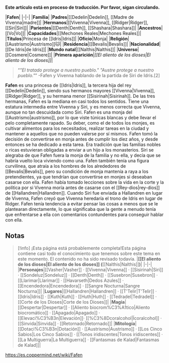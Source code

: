**Este artículo está en proceso de traducción. Por favor, sigan circulando.**


|**Fafen**|
|-|-|
|**Familia**|
|**Padres**|[[Dedelin\|Dedelin]], [[Madre de Vivenna\|madre]]|
|**Hermanos**|[[Vivenna\|Vivenna]], [[Ridger\|Ridger]], [[Siri\|Siri]]|
|**Parientes**|[[Denth\|Denth]], [[Shashara\|Shashara]]|
|**Ancestros**|[[Vo\|Vo]]|
|**Capacidades**|[[Mechones Reales\|Mechones Reales]]|
|**Títulos**|Princesa de [[Idris\|Idris]]|
|**Oficio**|Monja|
|**Religión**|[[Austrismo\|Austrismo]]🐱︎|
|**Residencia**|[[Bevalis\|Bevalis]]|
|**Nacionalidad**|[[De Idris\|de Idris]]|
|**Mundo natal**|[[Nalthis\|Nalthis]]|
|**Universo**|[[Cosmere\|Cosmere]]|
|**Primera aparición**|*[[El aliento de los dioses\|El aliento de los dioses]]*|

>“*"El tratado protege a nuestro pueblo."  "Austre protege a nuestro pueblo."*”
\-Fafen y Vivenna hablando de la partida de Siri de Idris.[2]


**Fafen** es una princesa de [[Idris\|Idris]], la tercera hija del rey [[Dedelin\|Dedelin]], siendo sus hermanos mayores [[Vivenna\|Vivenna]], [[Ridger\|Ridger]], y su hermana menor [[Sisirinah\|Sisirinah]]. De las tres hermanas, Fafen es la mediana en casi todos los sentidos. Tiene una estatura intermedia entre Vivenna y Siri, y es menos correcta que Vivenna, aunque no tan descuidada como Siri.
Fafen es una monja del [[Austrismo\|austrismo]], por lo que viste túnicas blancas y debe llevar el pelo completamente rapado. Su deber, como el de todos los monjes, es cultivar alimentos para los necesitados, realizar tareas en la ciudad y mantener a aquellos que no pueden valerse por sí mismos. Fafen tomó la decisión de convertirse en monja antes de cumplir los diez años, y desde entonces se ha dedicado a esta tarea. Era tradición que las familias nobles o ricas estuvieran obligadas a enviar a un hijo a los monasterios. Siri se alegraba de que Fafen fuera la monja de la familia y no ella, y decía que se habría vuelto loca viviendo como una. Fafen también tenía una figura curvilínea, que atraía a los hombres de los alrededores de [[Bevalis\|Bevalis]], pero su condición de monja mantenía a raya a los pretendientes, ya que tendrían que convertirse en monjes si deseaban casarse con ella.
Fafen había tomado lecciones sobre la vida en la corte y la política por si Vivenna moría antes de casarse con el [[Rey-dios\|rey-dios]] de [[Hallandren\|Hallandren]]. Cuando Siri fue enviada a Hallandren en lugar de Vivenna, Fafen creyó que Vivenna heredaría el trono de Idris en lugar de Ridger.
Fafen tenía tendencia a evitar pensar las cosas a menos que se le plantearan directamente, lo que significaba que la gente a menudo tenía que enfrentarse a ella con comentarios contundentes para conseguir hablar con ella.

## Notas

> [!info] ¡Esta página está probablemente completa!Esta página contiene casi todo el conocimiento que tenemos sobre este tema en este momento.
El contenido no ha sido revisado todavía.
|**[[El aliento de los dioses\|El aliento de los dioses]] (**[[Nalthis\|Nalthis]]**)**|
|-|-|
|**Personajes**|[[Vasher\|Vasher]] · [[Vivenna\|Vivenna]] · [[Sisirinah\|Siri]] · [[Sondeluz\|Sondeluz]] · [[Denth\|Denth]] · [[Susebron\|Susebron]] · [[Llarimar\|Llarimar]] · [[Havarseth\|Dedos Azules]] · [[Encendedora\|Encendedora]] · [[Sangre Nocturna\|Sangre Nocturna]]|
|**Lugares**|[[Hallandren\|Hallandren]] · [[T'Telir\|T'Telir]] · [[Idris\|Idris]] · [[Kuth\|Kuth]] · [[Huth\|Huth]] · [[Tedradel\|Tedradel]] · [[Corte de los Dioses\|Corte de los Dioses]]|
|**Magia**|[[Despertar\|Despertar]] · [[Aliento biocrom%C3%A1tico\|Aliento biocromático]] · [[Apagado\|Apagado]] · [[Elevaci%C3%B3n\|Elevación]]· [[%C3%8Dcoralcohol\|Ícoralcohol]] · [[Sinvida\|Sinvida]] · [[Retornado\|Retornado]]|
|**Mitología**|[[Dotaci%C3%B3n\|Dotación]] · [[Austrismo\|Austrismo]] · [[Los Cinco Sabios\|Los Cinco Sabios]] · [[Tonos iridiscentes\|Tonos iridiscentes]] · [[La Multiguerra\|La Multiguerra]] · [[Fantasmas de Kalad\|Fantasmas de Kalad]]|



https://es.coppermind.net/wiki/Fafen